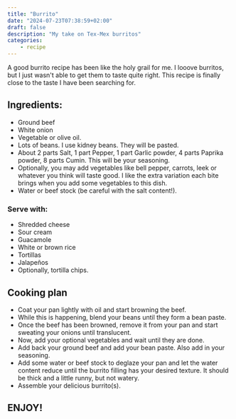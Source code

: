 ```yaml
---
title: "Burrito"
date: "2024-07-23T07:38:59+02:00"
draft: false
description: "My take on Tex-Mex burritos"
categories: 
    - recipe
---
```


A good burrito recipe has been like the holy grail for me. I looove burritos, but I just wasn't able to get them to taste quite right. This recipe is finally close to the taste I have been searching for. 

## Ingredients:

- Ground beef
- White onion
- Vegetable or olive oil. 
- Lots of beans. I use kidney beans. They will be pasted. 
- About 2 parts Salt, 1 part Pepper, 1 part Garlic powder, 4 parts Paprika powder, 8 parts Cumin. This will be your seasoning. 
- Optionally, you may add vegetables like bell pepper, carrots, leek or whatever you think will taste good. I like the extra variation each bite brings when you add some vegetables to this dish.
- Water or beef stock (be careful with the salt content!).   

### Serve with: 
- Shredded cheese
- Sour cream
- Guacamole
- White or brown rice
- Tortillas
- Jalapeños
- Optionally, tortilla chips. 

## Cooking plan
- Coat your pan lightly with oil and start browning the beef. 
- While this is happening, blend your beans until they form a bean paste. 
- Once the beef has been browned, remove it from your pan and start sweating your onions until translucent. 
- Now, add your optional vegetables and wait until they are done. 
- Add back your ground beef and add your bean paste. Also add in your seasoning. 
- Add some water or beef stock to deglaze your pan and let the water content reduce until the burrito filling has your desired texture. It should be thick and a little runny, but not watery. 
- Assemble your delicious burrito(s).

## ENJOY!